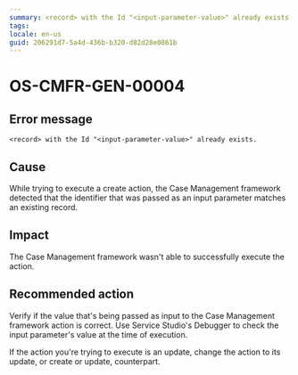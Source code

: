 ```yaml
---
summary: <record> with the Id "<input-parameter-value>" already exists.
tags:
locale: en-us
guid: 206291d7-5a4d-436b-b320-d82d28e0861b
---
```


# OS-CMFR-GEN-00004

## Error message

`<record> with the Id "<input-parameter-value>" already exists.`

## Cause

While trying to execute a create action, the Case Management framework detected that the identifier that was passed as an input parameter matches an existing record.

## Impact

The Case Management framework wasn't able to successfully execute the action.

## Recommended action

Verify if the value that's being passed as input to the Case Management framework action is correct. Use Service Studio's Debugger to check the input parameter's value at the time of execution.

If the action you're trying to execute is an update, change the action to its update, or create or update, counterpart.

